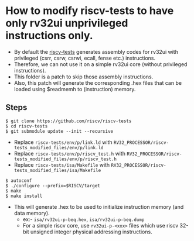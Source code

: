 # How to modify riscv-tests to have only rv32ui unprivileged  instructions only.

- By default the [riscv-tests](https://github.com/riscv-software-src/riscv-tests) generates assembly codes for rv32ui with privileged  (csrr, csrw, csrwi, ecall, fense etc.) instructions.
- Therefore, we can not use it on a simple rv32ui core (without privileged instructions).
- This folder is a patch to skip those assembly instructions.
- Also, this patch will generate the corresponding .hex files that can be loaded using $readmemh to (instruction) memory. 

## Steps
```
$ git clone https://github.com/riscv/riscv-tests
$ cd riscv-tests
$ git submodule update --init --recursive
```
- Replace `riscv-tests/env/p/link.ld` with `RV32_PROCESSOR/riscv-tests_modified_files/env/p/link.ld`
- Replace `riscv-tests/env/p/riscv_test.h` with `RV32_PROCESSOR/riscv-tests_modified_files/env/p/riscv_test.h`
- Replace `riscv-tests/isa/Makefile` with `RV32_PROCESSOR/riscv-tests_modified_files/isa/Makefile`
```
$ autoconf
$ ./configure --prefix=$RISCV/target
$ make
$ make install
```

- This will generate .hex to be used to initialize instruction memory (and data memory).
  - ex:- `isa/rv32ui-p-beq.hex`, `isa/rv32ui-p-beq.dump`
  - For a simple riscv core, use `rv32ui-p-<xxx>` files which use riscv 32-bit unsigned integer physical addressing instructions.

